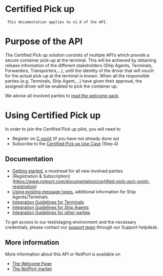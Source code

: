 # Certified Pick up
```
 This documentation applies to v1.0 of the API. 
```

# Purpose of the API
The Certified Pick up solution consists of multiple API’s which provide a secure container pick-up at the terminal.
This will be achieved by obtaining release information of the different stakeholders (Ship Agents, Terminals, Forwarders, Transporters,...), until the identity of the driver that will vouch for the actual pick-up at the terminal is known. When all the responsible parties (e.g. Terminals, Ship Agent,...) have given their approval, the assigned driver will be enabled to pick the container up.

We advise all involved parties to [read the welcome pack]( https://www.nxtport.com/documentation/certified-pick-up).

# Using Certified Pick up
In order to join the Certified Pick up pilot, you will need to
* Register on [C-point]( https://www.nxtport.com/documentation/certified-pick-up/c-point-registration) (if you have not already done so)
* Subscribe to the [Certified Pick up Use Case]( https://www.nxtport.com/documentation/certified-pick-up/c-point-registration) (Step 4)

## Documentation
* [Getting started]( https://www.nxtport.com/documentation/certified-pick-up/getting-started), a mustread for all new involved parties
* [Registration & Subscription] (https://www.nxtport.com/documentation/certified-pick-up/c-point-registration)
* [Using existing message types]( https://www.nxtport.com/documentation/certified-pick-up/using-existing-messages), additional information for Ship Agents/Terminals
* [Integration Guidelines for Terminals]( https://www.nxtport.com/documentation/certified-pick-up/tig-terminal-integration-guidelines)
* [Integration Guidelines for Ship Agents]( https://www.nxtport.com/documentation/certified-pick-up/aig-agent-integration-guidelines)
* [Integration Guidelines for other parties]( https://www.nxtport.com/documentation/certified-pick-up/forwarder-integration-guidelines)


To get access to our test/staging environment and the necessary credentials, please contact our [support team](https://nxtport.atlassian.net/servicedesk/customer/portal/1) through our Support helpdesk.

## More information
More information about this API or NxtPort is available on
* [The Welcome Page]( https://www.nxtport.com/documentation/certified-pick-up)
* [The NxtPort market](https://market.nxtport.eu/)